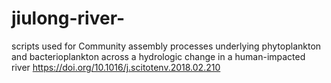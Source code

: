 # jiulong-river-
scripts used for Community assembly processes underlying phytoplankton and bacterioplankton across a hydrologic change in a human-impacted river https://doi.org/10.1016/j.scitotenv.2018.02.210 
